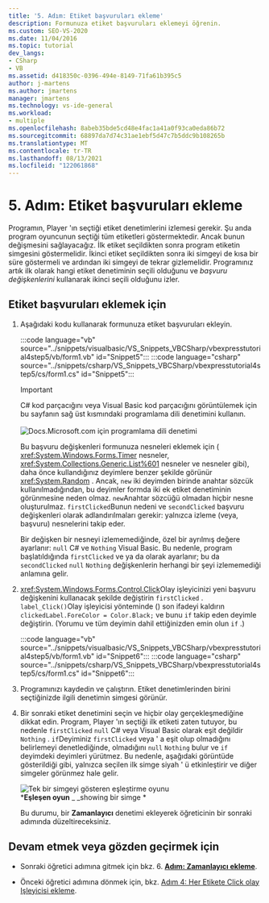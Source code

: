 ```yaml
---
title: '5. Adım: Etiket başvuruları ekleme'
description: Formunuza etiket başvuruları eklemeyi öğrenin.
ms.custom: SEO-VS-2020
ms.date: 11/04/2016
ms.topic: tutorial
dev_langs:
- CSharp
- VB
ms.assetid: d418350c-0396-494e-8149-71fa61b395c5
author: j-martens
ms.author: jmartens
manager: jmartens
ms.technology: vs-ide-general
ms.workload:
- multiple
ms.openlocfilehash: 8abeb35bde5cd48e4fac1a41a0f93ca0eda86b72
ms.sourcegitcommit: 68897da7d74c31ae1ebf5d47c7b5ddc9b108265b
ms.translationtype: MT
ms.contentlocale: tr-TR
ms.lasthandoff: 08/13/2021
ms.locfileid: "122061868"
---
```

# <a name="step-5-add-label-references"></a>5. Adım: Etiket başvuruları ekleme
Programın, Player 'ın seçtiği etiket denetimlerini izlemesi gerekir. Şu anda program oyuncunun seçtiği tüm etiketleri göstermektedir. Ancak bunun değişmesini sağlayacağız. İlk etiket seçildikten sonra program etiketin simgesini göstermelidir. İkinci etiket seçildikten sonra iki simgeyi de kısa bir süre göstermeli ve ardından iki simgeyi de tekrar gizlemelidir. Programınız artık ilk olarak hangi etiket denetiminin seçili olduğunu ve *başvuru değişkenlerini* kullanarak ikinci seçili olduğunu izler.

## <a name="to-add-label-references"></a>Etiket başvuruları eklemek için

1. Aşağıdaki kodu kullanarak formunuza etiket başvuruları ekleyin.

     :::code language="vb" source="../snippets/visualbasic/VS_Snippets_VBCSharp/vbexpresstutorial4step5/vb/form1.vb" id="Snippet5":::
     :::code language="csharp" source="../snippets/csharp/VS_Snippets_VBCSharp/vbexpresstutorial4step5/cs/form1.cs" id="Snippet5":::

     > [!IMPORTANT]
     > C# kod parçacığını veya Visual Basic kod parçacığını görüntülemek için bu sayfanın sağ üst kısmındaki programlama dili denetimini kullanın.<br><br>![Docs.Microsoft.com için programlama dili denetimi](../ide/media/docs-programming-language-control.png)

     Bu başvuru değişkenleri formunuza nesneleri eklemek için ( <xref:System.Windows.Forms.Timer> nesneler, <xref:System.Collections.Generic.List%601> nesneler ve nesneler gibi), daha önce kullandığınız deyimlere benzer şekilde görünür <xref:System.Random> . Ancak, `new` iki deyimden birinde anahtar sözcük kullanılmadığından, bu deyimler formda iki ek etiket denetiminin görünmesine neden olmaz. `new`Anahtar sözcüğü olmadan hiçbir nesne oluşturulmaz. `firstClicked`Bunun nedeni ve `secondClicked` başvuru değişkenleri olarak adlandırılmaları gerekir: yalnızca izleme (veya, başvuru) nesnelerini takip eder.

     Bir değişken bir nesneyi izlememediğinde, özel bir ayrılmış değere ayarlanır: `null` C# ve `Nothing` Visual Basic. Bu nedenle, program başlatıldığında `firstClicked` ve ya da olarak ayarlanır; bu da `secondClicked` `null` `Nothing` değişkenlerin herhangi bir şeyi izlememediği anlamına gelir.

2. <xref:System.Windows.Forms.Control.Click>Olay işleyicinizi yeni başvuru değişkenini kullanacak şekilde değiştirin `firstClicked` . `label_Click()`Olay işleyicisi yönteminde () son ifadeyi kaldırın `clickedLabel.ForeColor = Color.Black;` ve bunu `if` takip eden deyimle değiştirin. (Yorumu ve tüm deyimin dahil ettiğinizden emin olun `if` .)

     :::code language="vb" source="../snippets/visualbasic/VS_Snippets_VBCSharp/vbexpresstutorial4step5/vb/form1.vb" id="Snippet6":::
     :::code language="csharp" source="../snippets/csharp/VS_Snippets_VBCSharp/vbexpresstutorial4step5/cs/form1.cs" id="Snippet6":::

3. Programınızı kaydedin ve çalıştırın. Etiket denetimlerinden birini seçtiğinizde ilgili denetimin simgesi görünür.

4. Bir sonraki etiket denetimini seçin ve hiçbir olay gerçekleşmediğine dikkat edin. Program, Player 'ın seçtiği ilk etiketi zaten tutuyor, bu nedenle `firstClicked` `null` C# veya Visual Basic olarak eşit değildir `Nothing` . `if`Deyiminiz `firstClicked` veya ' a eşit olup olmadığını belirlemeyi denetlediğinde, olmadığını `null` `Nothing` bulur ve `if` deyimdeki deyimleri yürütmez. Bu nedenle, aşağıdaki görüntüde gösterildiği gibi, yalnızca seçilen ilk simge siyah ' ü etkinleştirir ve diğer simgeler görünmez hale gelir.

     ![Tek bir simgeyi gösteren eşleştirme oyunu](../ide/media/express_tut4step5.png)<br/>
***Eşleşen oyun** _ _showing bir simge *

     Bu durumu, bir **Zamanlayıcı** denetimi ekleyerek öğreticinin bir sonraki adımında düzeltireceksiniz.

## <a name="to-continue-or-review"></a>Devam etmek veya gözden geçirmek için

- Sonraki öğretici adımına gitmek için bkz. 6. **[Adım: Zamanlayıcı ekleme](../ide/step-6-add-a-timer.md)**.

- Önceki öğretici adımına dönmek için, bkz. [Adım 4: Her Etikete Click olay Işleyicisi ekleme](../ide/step-4-add-a-click-event-handler-to-each-label.md).
